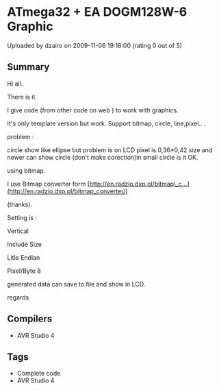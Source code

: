 # ATmega32 + EA DOGM128W-6 Graphic

Uploaded by dzairo on 2009-11-06 19:18:00 (rating 0 out of 5)

## Summary

Hi all.  

There is it.  

I give code (from other code on web ) to work with graphics.  

It's only template version but work. Support bitmap, circle, line,pixel.. .  

problem :  

circle show like ellipse but problem is on LCD pixel is 0,36*0,42 size and newer can show circle (don't make corection)in small circle is it OK.  

using bitmap.  

I use Bitmap converter form [http://en.radzio.dxp.pl/bitmap\_c...](http://en.radzio.dxp.pl/bitmap_converter/)  

(thanks).  

Setting is :  

Vertical  

Include Size  

Litle Endian  

Pixel/Byte 8


generated data can save to file and show in LCD.


regards

## Compilers

- AVR Studio 4

## Tags

- Complete code
- AVR Studio 4
